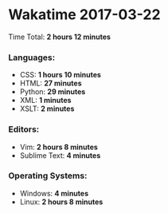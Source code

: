 # Wakatime 2017-03-22

Time Total: **2 hours 12 minutes**

### Languages:
- CSS: **1 hours 10 minutes** 
- HTML: **27 minutes** 
- Python: **29 minutes** 
- XML: **1 minutes** 
- XSLT: **2 minutes** 

### Editors:
- Vim: **2 hours 8 minutes** 
- Sublime Text: **4 minutes** 

### Operating Systems:
- Windows: **4 minutes** 
- Linux: **2 hours 8 minutes** 

